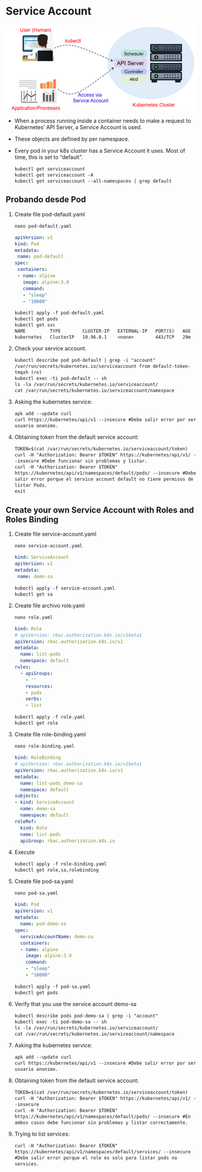 # Service Account

![Statefulsets](../img/Services-Account.png)

- When a process running inside a container needs to make a request to Kubernetes’ API Server, a Service Account is used.
- These objects are defined by per namespace.
- Every pod in your k8s cluster has a Service Account it uses. Most of time, this is set to “default”.

    ```console
    kubectl get serviceaccount
    kubectl get serviceaccount -A
    kubectl get serviceaccount --all-namespaces | grep default
    ```

## Probando desde Pod

1. Create file pod-default.yaml

    ```console
    nano pod-default.yaml
    ```

    ```yaml
    apiVersion: v1
    kind: Pod
    metadata:
     name: pod-default
    spec:
     containers:
     - name: alpine
       image: alpine:3.9
       command:
       - "sleep"
       - "10000"
    ```

    ```console
    kubectl apply -f pod-default.yaml
    kubectl get pods
    kubectl get svc
    NAME         TYPE        CLUSTER-IP   EXTERNAL-IP   PORT(S)   AGE
    kubernetes   ClusterIP   10.96.0.1    <none>        443/TCP   29m
    ```

2. Check your service account.

    ```console
    kubectl describe pod pod-default | grep -i "account"
    /var/run/secrets/kubernetes.io/serviceaccount from default-token-tmqxh (ro)
    kubectl exec -ti pod-default -- sh
    ls -la /var/run/secrets/kubernetes.io/serviceaccount/
    cat /var/run/secrets/kubernetes.io/serviceaccount/namespace
    ```

3. Asking the kubernetes service:

    ```console
    apk add --update curl
    curl https://kubernetes/api/v1 --insecure #Debe salir error por ser usuario anonimo.
    ```

4. Obtaining token from the default service account:

    ```console
    TOKEN=$(cat /var/run/secrets/kubernetes.io/serviceaccount/token)
    curl -H "Authorization: Bearer $TOKEN" https://kubernetes/api/v1/ --insecure #Debe funcionar sin problemas y listar.
    curl -H "Authorization: Bearer $TOKEN" https://kubernetes/api/v1/namespaces/default/pods/ --insecure #Debe salir error porque el service account default no tiene permisos de listar Pods.
    exit
    ```

## Create your own Service Account with Roles and Roles Binding

1. Create file service-account.yaml

    ```console
    nano service-account.yaml
    ```

    ```yaml
    kind: ServiceAccount
    apiVersion: v1
    metadata:
     name: demo-sa
    ```

    ```console
    kubectl apply -f service-account.yaml
    kubectl get sa
    ```

2. Create file archivo role.yaml

    ```console
    nano role.yaml
    ```

    ```yaml
    kind: Role
    # apiVersion: rbac.authorization.k8s.io/v1beta1
    apiVersion: rbac.authorization.k8s.io/v1
    metadata:
      name: list-pods
      namespace: default
    rules:
      - apiGroups:
        - ''
        resources:
        - pods
        verbs:
        - list
    ```

    ```console
    kubectl apply -f role.yaml
    kubectl get role
    ```

3. Create file role-binding.yaml

    ```console
    nano role-binding.yaml
    ```

    ```yaml
    kind: RoleBinding
    # apiVersion: rbac.authorization.k8s.io/v1beta1
    apiVersion: rbac.authorization.k8s.io/v1
    metadata:
      name: list-pods_demo-sa
      namespace: default
    subjects:
    - kind: ServiceAccount
      name: demo-sa
      namespace: default
    roleRef:
      kind: Role
      name: list-pods
      apiGroup: rbac.authorization.k8s.io
    ```

4. Execute

    ```console
    kubectl apply -f role-binding.yaml
    kubectl get role,sa,rolebinding
    ```

5. Create file pod-sa.yaml

    ```console
    nano pod-sa.yaml
    ```

    ```yaml
    kind: Pod
    apiVersion: v1
    metadata:
      name: pod-demo-sa
    spec:
      serviceAccountName: demo-sa
      containers:
      - name: alpine
        image: alpine:3.9
        command:
        - "sleep"
        - "10000"
    ```

    ```console
    kubectl apply -f pod-sa.yaml
    kubectl get pods
    ```

6. Verify that you use the service account demo-sa

    ```console
    kubectl describe pods pod-demo-sa | grep -i "account"
    kubectl exec -ti pod-demo-sa -- sh
    ls -la /var/run/secrets/kubernetes.io/serviceaccount/
    cat /var/run/secrets/kubernetes.io/serviceaccount/namespace
    ```

7. Asking the kubernetes service:

    ```console
    apk add --update curl
    curl https://kubernetes/api/v1 --insecure #Debe salir error por ser usuario anonimo.
    ```

8. Obtaining token from the default service account:

    ```console
    TOKEN=$(cat /var/run/secrets/kubernetes.io/serviceaccount/token)
    curl -H "Authorization: Bearer $TOKEN" https://kubernetes/api/v1/ --insecure
    curl -H "Authorization: Bearer $TOKEN" https://kubernetes/api/v1/namespaces/default/pods/ --insecure #En ambos casos debe funcionar sin problemas y listar correctamente.
    ```

9. Trying to list services:

    ```console
    curl -H "Authorization: Bearer $TOKEN" https://kubernetes/api/v1/namespaces/default/services/ --insecure #Debe salir error porque el role es solo para listar pods no services.
    ```
